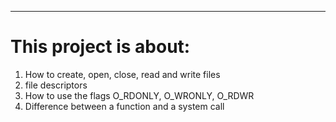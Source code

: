 -----
# This project is about:
1. How to create, open, close, read and write files
2. file descriptors
3. How to use the flags O_RDONLY, O_WRONLY, O_RDWR
4. Difference between a function and a system call
